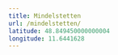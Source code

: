 ```yaml
---
title: Mindelstetten
url: /mindelstetten/
latitude: 48.849450000000004
longitude: 11.6441628
---
```

